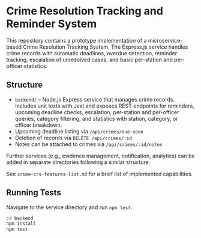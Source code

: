 # Crime Resolution Tracking and Reminder System

This repository contains a prototype implementation of a microservice-based Crime Resolution Tracking System. The Express.js service handles crime records with automatic deadlines, overdue detection, reminder tracking, escalation of unresolved cases, and basic per-station and per-officer statistics.

## Structure

- `backend/` – Node.js Express service that manages crime records. Includes unit tests with Jest and exposes REST endpoints for reminders, upcoming deadline checks, escalation, per-station and per-officer queries, category filtering, and statistics with station, category, or officer breakdown.
- Upcoming deadline listing via `/api/crimes/due-soon`
- Deletion of records via `DELETE /api/crimes/:id`
- Notes can be attached to crimes via `/api/crimes/:id/notes`

Further services (e.g., evidence management, notification, analytics) can be added in separate directories following a similar structure.

See `crime-crs-features-list.md` for a brief list of implemented capabilities.

## Running Tests

Navigate to the service directory and run `npm test`.

```bash
cd backend
npm install
npm test
```
